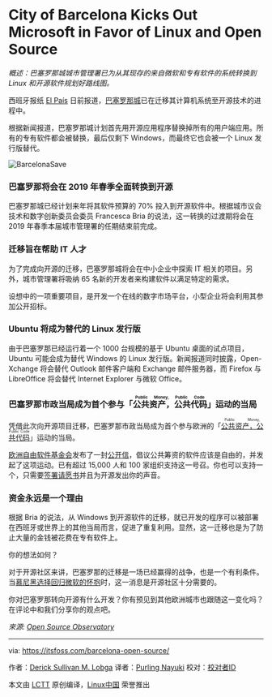 City of Barcelona Kicks Out Microsoft in Favor of Linux and Open Source
=============

_概述：巴塞罗那城城市管理署已为从其现存的来自微软和专有软件的系统转换到 Linux 和开源软件规划好路线图。_

西班牙报纸 [El País](1) 日前报道，[巴塞罗那城](2)已在迁移其计算机系统至开源技术的进程中。

根据新闻报道，巴塞罗那城计划首先用开源应用程序替换掉所有的用户端应用。所有的专有软件都会被替换，最后仅剩下 Windows，而最终它也会被一个 Linux 发行版替代。


![BarcelonaSave][image-1]

### 巴塞罗那将会在 2019 年春季全面转换到开源

巴塞罗那城已经计划来年将其软件预算的 70% 投入到开源软件中。根据城市议会技术和数字创新委员会委员 Francesca Bria 的说法，这一转换的过渡期将会在 2019 年春季本届城市管理署的任期结束前完成。

### 迁移旨在帮助 IT 人才
为了完成向开源的迁移，巴塞罗那城将会在中小企业中探索 IT 相关的项目。另外，城市管理署将吸纳 65 名新的开发者来构建软件以满足特定的需求。

设想中的一项重要项目，是开发一个在线的数字市场平台，小型企业将会利用其参加公开招标。

### Ubuntu 将成为替代的 Linux 发行版

由于巴塞罗那已经运行着一个 1000 台规模的基于 Ubuntu 桌面的试点项目，Ubuntu 可能会成为替代 Windows 的 Linux 发行版。新闻报道同时披露，Open-Xchange 将会替代 Outlook 邮件客户端和 Exchange 邮件服务器，而 Firefox 与 LibreOffice 将会替代 Internet Explorer 与微软 Office。

### 巴塞罗那市政当局成为首个参与「<ruby>公共资产，公共代码<rt>Public Money, Public Code</rt></ruby>」运动的当局

凭借此次向开源项目迁移，巴塞罗那市政当局成为首个参与欧洲的「[<ruby>公共资产，公共代码<rt>Public Money, Public Code</rt></ruby>](3)」运动的当局。

[欧洲自由软件基金会](4)发布了一封[公开信](5)，倡议公共筹资的软件应该是自由的，并发起了这项运动。已有超过 15,000 人和 100 家组织支持这一号召。你也可以支持一个，只需要[签署请愿书](6)并且为开源发出你的声音。

### 资金永远是一个理由

根据 Bria 的说法，从 Windows 到开源软件的迁移，就已开发的程序可以被部署在西班牙或世界上的其他当局而言，促进了重复利用。显然，这一迁移也是为了防止大量的金钱被花费在专有软件上。

你的想法如何？

对于开源社区来讲，巴塞罗那的迁移是一场已经赢得的战争，也是一个有利条件。当[慕尼黑选择回归微软的怀抱](7)时，这一消息是开源社区十分需要的。

你对巴塞罗那转向开源有什么开发？你有预见到其他欧洲城市也跟随这一变化吗？在评论中和我们分享你的观点吧。

*來源: [Open Source Observatory][8]*

--------------------------------------------------------------------------------
via: https://itsfoss.com/barcelona-open-source/

作者：[Derick Sullivan M. Lobga][a]
译者：[Purling Nayuki](https://github.com/PurlingNayuki)
校对：[校对者ID](https://github.com/校对者ID)

本文由 [LCTT](https://github.com/LCTT/TranslateProject) 原创编译，[Linux中国](https://linux.cn/) 荣誉推出

[a]:https://itsfoss.com/author/derick/
[1]:https://elpais.com/ccaa/2017/12/01/catalunya/1512145439_132556.html
[2]:https://en.wikipedia.org/wiki/Barcelona
[image-1]:https://4bds6hergc-flywheel.netdna-ssl.com/wp-content/uploads/2018/01/barcelona-city-animated.jpg
[3]:https://publiccode.eu/
[4]:https://fsfe.org/
[5]:https://publiccode.eu/openletter/
[6]:https://creativecommons.org/2017/09/18/sign-petition-public-money-produce-public-code/
[7]:https://itsfoss.com/munich-linux-failure/
[8]:https://joinup.ec.europa.eu/news/public-money-public-code
